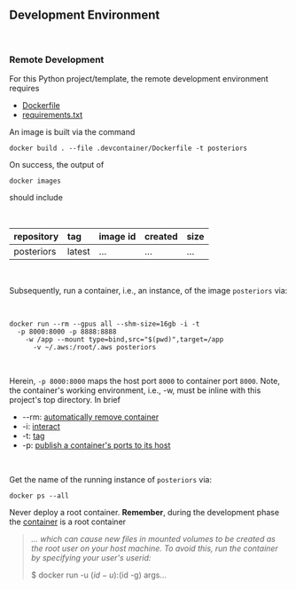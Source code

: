 <br>

## Development Environment

<br>

### Remote Development

For this Python project/template, the remote development environment requires

* [Dockerfile](../.devcontainer/Dockerfile)
* [requirements.txt](../.devcontainer/requirements.txt)

An image is built via the command

```shell
docker build . --file .devcontainer/Dockerfile -t posteriors
```

On success, the output of

```shell
docker images
```

should include

<br>

| repository | tag    | image id | created  | size     |
|:-----------|:-------|:---------|:---------|:---------|
| posteriors | latest | $\ldots$ | $\ldots$ | $\ldots$ |


<br>

Subsequently, run a container, i.e., an instance, of the image `posteriors` via:

<br>

```shell
docker run --rm --gpus all --shm-size=16gb -i -t 
  -p 8000:8000 -p 8888:8888   
    -w /app --mount type=bind,src="$(pwd)",target=/app 
      -v ~/.aws:/root/.aws posteriors
```

<br>

Herein, `-p 8000:8000` maps the host port `8000` to container port `8000`.  Note, the container's working environment, i.e., -w, must be inline with this project's top directory.  In brief

* --rm: [automatically remove container](https://docs.docker.com/engine/reference/commandline/run/#:~:text=a%20container%20exits-,%2D%2Drm,-Automatically%20remove%20the)
* -i: [interact](https://docs.docker.com/engine/reference/commandline/run/#:~:text=and%20reaps%20processes-,%2D%2Dinteractive,-%2C%20%2Di)
* -t: [tag](https://docs.docker.com/get-started/02_our_app/#:~:text=Finally%2C%20the-,%2Dt,-flag%20tags%20your)
* -p: [publish a container's ports to its host](https://docs.docker.com/engine/reference/commandline/run/#:~:text=%2D%2Dpublish%20%2C-,%2Dp,-Publish%20a%20container%E2%80%99s)

<br>

Get the name of the running instance of ``posteriors`` via:

```shell
docker ps --all
```

Never deploy a root container.  **Remember**, during the development phase the [container](../.devcontainer/Dockerfile) is a root container

> *... which can cause new files in mounted volumes to be created as the root user on your host machine.  To avoid this, run the container by specifying your user's userid:*
>
> $ docker run -u $(id -u):$(id -g) args...
>


<br>
<br>

<br>
<br>

<br>
<br>

<br>
<br>
